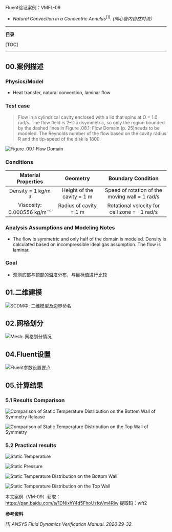 Fluent验证案例：VMFL-09

- *Natural Convection in a Concentric Annulus<sup>[1]</sup>*.
*(同心管内自然对流）*

---

**目录**

[TOC]

---

## 00.案例描述

### Physics/Model

- Heat transfer, natural convection, laminar flow

### Test case

> Flow in a cylindrical cavity enclosed with a lid that spins at Ω = 1.0 rad/s. The flow field is 2–D axisymmetric, so only the region bounded by the dashed lines in Figure .08.1: Flow Domain (p. 25)needs to be modeled. The Reynolds number of the flow based on the cavity radius R and the tip-speed of the disk is 1800.

![Figure .09.1:Flow Domain](images/vm-image09/1.jpg)

### Conditions

| Material Properties | Geometry | Boundary Condition |
| :--------------------: |:----------:|:-------------------:|
| Density = 1 kg/m <sup>3</sup> | Height of the cavity = 1 m | Speed of rotation of the moving wall = 1 rad/s |
| Viscosity: 0.000556 kg/m<sup>-s</sup> | Radius of cavity = 1 m | Rotational velocity for cell zone = -1 rad/s |



### Analysis Assumptions and Modeling Notes

- The flow is symmetric and only half of the domain is modeled. Density is calculated based on incompressible ideal gas assumption. The flow is laminar.


### Goal

+ 观测底部与顶部的温度分布，与目标值进行比较

## 01.二维建模

![SCDM中: 二维模型及边界命名](images/vm-image09/2.jpg)

## 02.网格划分

![Mesh: 网格划分情况](images/vm-image09/3.jpg)

## 04.Fluent设置

![Fluent参数设置要点](images/vm-image09/4.jpg)


## 05.计算结果

### 5.1 Results Comparison

![Comparison of Static Temperature Distribution on the Bottom Wall of Symmetry Release](images/vm-image09/5.jpg)

![Comparison of Static Temperature Distribution on the Top Wall of Symmetry](images/vm-image09/6.jpg)

### 5.2 Practical results

![Static Temperature](images/vm-image09/7.jpg)

![Static Pressure](images/vm-image09/8.jpg)

![Static Temperature Distribution on the Bottom Wall](images/vm-image09/9.jpg)

![Static Temperature Distribution on the Top Wall](images/vm-image09/10.jpg)

本文案例（VM-09）获取：https://pan.baidu.com/s/1DNixhY4d5FhoUsfqVm4Rlw 提取码：wft2 


**参考资料**

*[1] ANSYS Fluid Dynamics Verification Manual. 2020:29-32.*<br>

